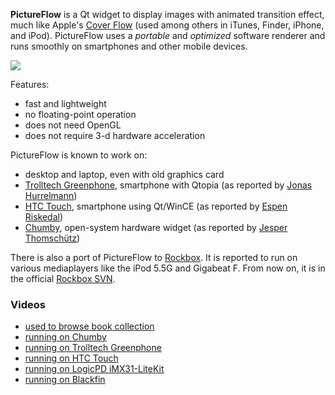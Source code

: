 **PictureFlow** is a Qt widget to display images with animated transition effect, much like Apple's [Cover Flow](http://en.wikipedia.org/wiki/CoverFlow) (used among others in iTunes, Finder, iPhone, and iPod). PictureFlow uses a _portable_ and _optimized_ software renderer and runs smoothly on smartphones and other mobile devices.

[![](http://lh4.google.com/ariya.hidayat/Rx2h37cDhRI/AAAAAAAAAFw/HbG-JALfE2g/s144/pictureflow_demo.png)](http://picasaweb.google.com/ariya.hidayat/PictureFlow/)

Features:
  * fast and lightweight
  * no floating-point operation
  * does not need OpenGL
  * does not require 3-d hardware acceleration

PictureFlow is known to work on:
  * desktop and laptop, even with old graphics card
  * [Trolltech Greenphone](http://en.wikipedia.org/wiki/Greenphone), smartphone with Qtopia (as reported by [Jonas Hurrelmann](http://www.youtube.com/watch?v=RZNx3fOPBB8))
  * [HTC Touch](http://en.wikipedia.org/wiki/HTC_Touch), smartphone using Qt/WinCE (as reported by [Espen Riskedal](http://labs.trolltech.com/blogs/2007/11/02/pictureflow-on-windows-mobile/))
  * [Chumby](http://en.wikipedia.org/wiki/Chumby), open-system hardware widget (as reported by [Jesper Thomschütz](http://www.jespersaur.com/drupal/node/30))


There is also a port of PictureFlow to [Rockbox](http://www.rockbox.org). It is reported to run on various mediaplayers like the iPod 5.5G and Gigabeat F. From now on, it is in the official [Rockbox SVN](http://svn.rockbox.org/viewvc.cgi/trunk/apps/plugins/pictureflow.c?view=log).

### Videos ###

  * [used to browse book collection](http://www.youtube.com/watch?v=uwE_UIHSWnY)
  * [running on Chumby](http://www.youtube.com/watch?v=v2yN0F7_YlI)
  * [running on Trolltech Greenphone](http://www.youtube.com/watch?v=RZNx3fOPBB8)
  * [running on HTC Touch](http://www.youtube.com/watch?v=-zy5pWcBAaQ)
  * [running on LogicPD iMX31-LiteKit](http://www.youtube.com/watch?v=qIBE5FNIgWY)
  * [running on Blackfin](http://www.youtube.com/watch?v=fKyQOntPEFs)
